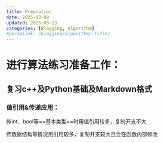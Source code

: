 ```yaml
---
title: Prepration
date: 2025-03-09
updated: 2025-03-13
categories: [Blogging, Algorithm]
#permalink: /blogging/algorithm/:title/
---
```


# 进行算法练习准备工作：

## 复习c++及Python基础及Markdown格式

### 值引用&传递应用：
传int、bool等==基本类型==时用值引用较多，复制开支不大

传数据结构等情况用引用较多，复制开支较大且会在函数内部修改

